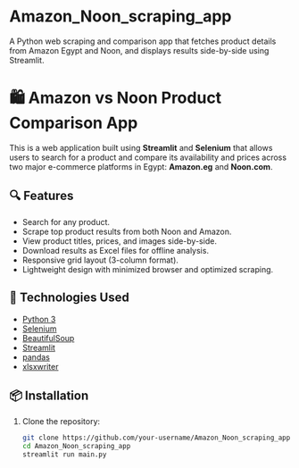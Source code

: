 # Amazon_Noon_scraping_app
A Python web scraping and comparison app that fetches product details from Amazon Egypt and Noon, and displays results side-by-side using Streamlit.
# 🛍️ Amazon vs Noon Product Comparison App

This is a web application built using **Streamlit** and **Selenium** that allows users to search for a product and compare its availability and prices across two major e-commerce platforms in Egypt: **Amazon.eg** and **Noon.com**.

## 🔍 Features

- Search for any product.
- Scrape top product results from both Noon and Amazon.
- View product titles, prices, and images side-by-side.
- Download results as Excel files for offline analysis.
- Responsive grid layout (3-column format).
- Lightweight design with minimized browser and optimized scraping.

## 🚀 Technologies Used

- [Python 3](https://www.python.org/)
- [Selenium](https://selenium.dev/)
- [BeautifulSoup](https://www.crummy.com/software/BeautifulSoup/)
- [Streamlit](https://streamlit.io/)
- [pandas](https://pandas.pydata.org/)
- [xlsxwriter](https://xlsxwriter.readthedocs.io/)

## 📦 Installation

1. Clone the repository:
   ```bash
   git clone https://github.com/your-username/Amazon_Noon_scraping_app.git
   cd Amazon_Noon_scraping_app
   streamlit run main.py

